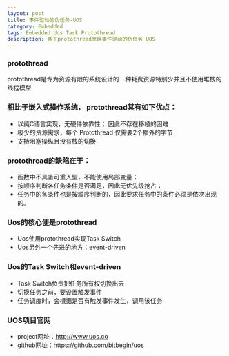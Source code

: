```yaml
---
layout: post
title: 事件驱动的伪任务-UOS
category: Embedded
tags: Embedded Uos Task Protothread
description: 基于protothread原理事件驱动的伪任务 UOS
---
```


### protothread
protothread是专为资源有限的系统设计的一种耗费资源特别少并且不使用堆栈的线程模型

### 相比于嵌入式操作系统， protothread其有如下优点：

+ 以纯C语言实现，无硬件依靠性； 因此不存在移植的困难
+ 极少的资源需求，每个 Protothread 仅需要2个额外的字节
+ 支持阻塞操纵且没有栈的切换

### protothread的缺陷在于：

+ 函数中不具备可重入型，不能使用局部变量；
+ 按顺序判断各任务条件是否满足，因此无优先级抢占；
+ 任务中的各条件也是按顺序判断的，因此要求任务中的条件必须是依次出现的。

### Uos的核心便是protothread

+ Uos使用protothread实现Task Switch
+ Uos另外一个先进的地方：event-driven

### Uos的Task Switch和event-driven

+ Task Switch负责把任务所有权切换出去
+ 切换任务之前，要设置触发事件
+ 任务调度时，会根据是否有触发事件发生，调用该任务

### UOS项目官网

+ project网址：http://www.uos.co
+ github网址：https://github.com/bitbegin/uos
